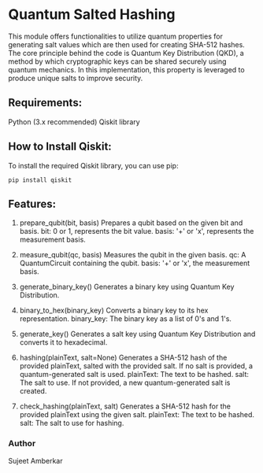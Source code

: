 # Quantum Salted Hashing
This module offers functionalities to utilize quantum properties for generating salt values which are then used for creating SHA-512 hashes. The core principle behind the code is Quantum Key Distribution (QKD), a method by which cryptographic keys can be shared securely using quantum mechanics. In this implementation, this property is leveraged to produce unique salts to improve security.

## Requirements:
Python (3.x recommended)
Qiskit library

## How to Install Qiskit:
To install the required Qiskit library, you can use pip:

```
pip install qiskit

```

## Features:

1) prepare_qubit(bit, basis)
    Prepares a qubit based on the given bit and basis.
    bit: 0 or 1, represents the bit value.
    basis: '+' or 'x', represents the measurement basis.
    
2) measure_qubit(qc, basis)
    Measures the qubit in the given basis.
    qc: A QuantumCircuit containing the qubit.
    basis: '+' or 'x', the measurement basis.
3) generate_binary_key()
    Generates a binary key using Quantum Key Distribution.

4) binary_to_hex(binary_key)
    Converts a binary key to its hex representation.
    binary_key: The binary key as a list of 0's and 1's.
5) generate_key()
    Generates a salt key using Quantum Key Distribution and converts it to hexadecimal.
6) hashing(plainText, salt=None)
    Generates a SHA-512 hash of the provided plainText, salted with the provided salt. If no salt is provided, a quantum-generated salt is used.
    plainText: The text to be hashed.
    salt: The salt to use. If not provided, a new quantum-generated salt is created.
7) check_hashing(plainText, salt)
    Generates a SHA-512 hash for the provided plainText using the given salt.
    plainText: The text to be hashed.
    salt: The salt to use for hashing.

### Author
Sujeet Amberkar

